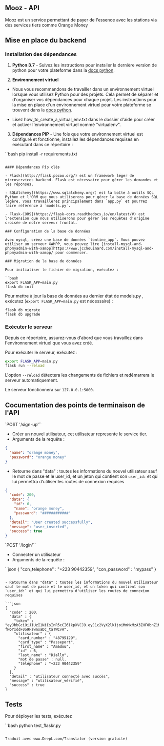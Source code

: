 ## Mooz - API

Mooz est un service permettant de payer de l'essence avec les stations via des services tiers comme Orange Money

## Mise en place du backend

### Installation des dépendances

1. **Python 3.7** - Suivez les instructions pour installer la dernière version de python pour votre plateforme dans la [docs python](https://docs.python.org/3/using/unix.html#getting-and-installing-the-latest-version-of-python).

2. **Environnement virtuel**

- Nous vous recommandons de travailler dans un environnement virtuel lorsque vous utilisez Python pour des projets. Cela permet de séparer et d'organiser vos dépendances pour chaque projet. Les instructions pour la mise en place d'un environnement virtuel pour votre plateforme se trouvent dans la [docs python](https://packaging.python.org/guides/installing-using-pip-and-virtual-environments/).

- Lisez how_to_create_a_virtual_env.txt dans le dossier d'aide pour créer et activer l'environnement virtuel nommé "virtualenv".

3. **Dépendances PIP** - Une fois que votre environnement virtuel est configuré et fonctionne, installez les dépendances requises en exécutant dans ce répertoire :

``bash
pip install -r requirements.txt

```

#### Dépendances Pip clés

- Flask](http://flask.pocoo.org/) est un framework léger de microservices backend. Flask est nécessaire pour gérer les demandes et les réponses.

- SQLAlchemy](https://www.sqlalchemy.org/) est la boîte à outils SQL Python et l'ORM que nous utiliserons pour gérer la base de données SQL légère. Vous travaillerez principalement dans `app.py` et pourrez faire référence à `models.py`.

- Flask-CORS](https://flask-cors.readthedocs.io/en/latest/#) est l'extension que nous utiliserons pour gérer les requêtes d'origine croisée de notre serveur frontal.

### Configuration de la base de données

Avec mysql, créez une base de données `tontine_app`. Vous pouvez utiliser un serveur XAMPP, vous pouvez lire [install-mysql-and-phpmyadmin-with-xampp]https://www.jcchouinard.com/install-mysql-and-phpmyadmin-with-xampp/ pour commencer.

### Migration de la base de données

Pour initialiser le fichier de migration, exécutez :

``bash
export FLASK_APP=main.py
flask db init
```

Pour mettre à jour la base de données au dernier état de models.py , exécutez (`export FLASK_APP=main.py` est nécessaire) :

```bash
flask db migrate
flask db upgrade
```

### Exécuter le serveur

Depuis ce répertoire, assurez-vous d'abord que vous travaillez dans l'environnement virtuel que vous avez créé.

Pour exécuter le serveur, exécutez :

```bash
export FLASK_APP=main.py
flask run --reload
```

L'option `--reload` détectera les changements de fichiers et redémarrera le serveur automatiquement.

Le serveur fonctionnera sur `127.0.0.1:5000`.

## Cocumentation des points de terminaison de l'API

`POST '/sign-up'``

- Créer un nouvel utilisateur, cet utilisateur represente le service tier.
- Arguments de la requête :

```json
{
  "name": "orange money",
  "password": "orange money"
}
```

- Retourne dans "data" : toutes les informations du nouvel utilisateur sauf le mot de passe et le user_id, et un jeton qui contient son `user_id:` et qui lui permettra d'utiliser les routes de connexion requises

```json
{
  "code": 200,
  "data": {
    "id": 6,
    "name": "orange money",
    "password": "############"
  },
  "detail": "User created successfully",
  "message": "user_inserted",
  "success": true
}
```

`POST '/login'``

- Connecter un utilisateur
- Arguments de la requête :

``json
{
"con_telephone" : "+223 90442359",
"con_password" : "mypass"
}

````

- Retourne dans "data" : toutes les informations du nouvel utilisateur sauf le mot de passe et le user_id, et un token qui contient son `user_id:` et qui lui permettra d'utiliser les routes de connexion requises

```json
{
  "code" : 200,
  "data" : {
    "token" : "eyJhbGciOiJIUzI1NiIsInR5cCI6IkpXVCJ9.eyJ1c2VyX2lkIjoiMmMxMzA3ZHF0bnZ1MyIsInBob25lIjoiKzIyMyA5MDQ0MjM1OSIsImV4cCI6MTY3NTU5OTg0M30._NuB9lgVF0yQRZ5-fNoYxddF0o9FzwnxaDc_taTWCvA",
    "utilisateur" : {
      "card_number" : "48795129",
      "card_type" : "Passeport",
      "first_name" : "Amadou",
      "id" : 6,
      "last_name" : "Diallo",
      "mot de passe" : null,
      "téléphone" : "+223 90442359"
    }
  },
  "detail" : "utilisateur connecté avec succès",
  "message" : "utilisateur_vérifié",
  "success" : true
}
````

## Tests

Pour déployer les tests, exécutez

``bash
python test_flaskr.py

```

Traduit avec www.DeepL.com/Translator (version gratuite)
```
